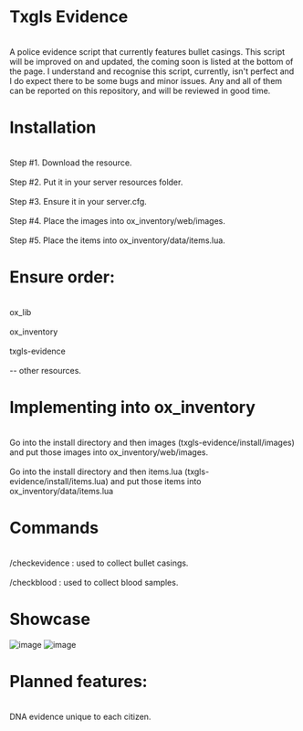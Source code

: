 # Txgls Evidence
<br>A police evidence script that currently features bullet casings. This script will be improved on and updated, the coming soon is listed at the bottom of the page. I understand and recognise this script, currently, isn't perfect and I do expect there to be some bugs and minor issues. Any and all of them can be reported on this repository, and will be reviewed in good time.</br>

# Installation
<br>Step #1. Download the resource.</br>
<br>Step #2. Put it in your server resources folder.</br>
<br>Step #3. Ensure it in your server.cfg.</br>
<br>Step #4. Place the images into ox_inventory/web/images.</br>
<br>Step #5. Place the items into ox_inventory/data/items.lua.</br>

# Ensure order:
<br>ox_lib</br>
<br>ox_inventory</br>
<br>txgls-evidence</br>
<br>-- other resources.</br>

# Implementing into ox_inventory
<br> Go into the install directory and then images (txgls-evidence/install/images) and put those images into ox_inventory/web/images.</br>
<br>Go into the install directory and then items.lua (txgls-evidence/install/items.lua) and put those items into ox_inventory/data/items.lua</br>

# Commands
<br> /checkevidence : used to collect bullet casings.</br>
<br> /checkblood : used to collect blood samples.</br>

# Showcase
![image](https://github.com/user-attachments/assets/92a702d9-08ca-4054-bdad-a61bb5d30d9c) ![image](https://github.com/user-attachments/assets/6aa27b01-efea-4149-a871-97c216bc4d20)

# Planned features:
<br> DNA evidence unique to each citizen.</br>
